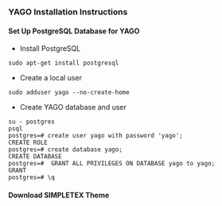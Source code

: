 ### YAGO Installation Instructions

#### Set Up PostgreSQL Database for YAGO

* Install PostgreSQL
```
sudo apt-get install postgresql
```

* Create a local user
```
sudo adduser yago --no-create-home
```

* Create YAGO database and user
```
su - postgres
psql
postgres=# create user yago with password 'yago';
CREATE ROLE
postgres=# create database yago;
CREATE DATABASE
postgres=#  GRANT ALL PRIVILEGES ON DATABASE yago to yago;
GRANT
postgres=# \q
```
#### Download SIMPLETEX Theme

